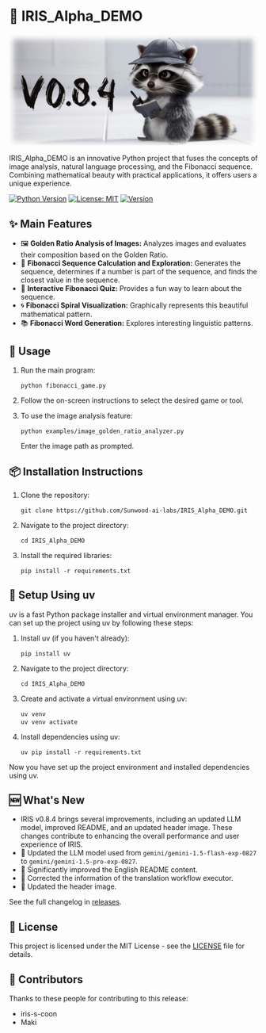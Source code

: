 # 🚀 IRIS_Alpha_DEMO

![Project Logo](https://raw.githubusercontent.com/Sunwood-ai-labs/IRIS_Alpha_DEMO/main/docs/release_notes/header_image/release_header_latest.png)

IRIS_Alpha_DEMO is an innovative Python project that fuses the concepts of image analysis, natural language processing, and the Fibonacci sequence. Combining mathematical beauty with practical applications, it offers users a unique experience.

[![Python Version](https://img.shields.io/badge/python-3.9-blue.svg)](https://www.python.org/downloads/release/python-390/)
[![License: MIT](https://img.shields.io/badge/License-MIT-yellow.svg)](https://opensource.org/licenses/MIT)
[![Version](https://img.shields.io/badge/version-0.8.4-green.svg)](https://github.com/Sunwood-ai-labs/IRIS_Alpha_DEMO/releases)


## ✨ Main Features

- 🖼️ **Golden Ratio Analysis of Images:** Analyzes images and evaluates their composition based on the Golden Ratio.
- 🔢 **Fibonacci Sequence Calculation and Exploration:** Generates the sequence, determines if a number is part of the sequence, and finds the closest value in the sequence.
- 🧠 **Interactive Fibonacci Quiz:**  Provides a fun way to learn about the sequence.
- 🌀 **Fibonacci Spiral Visualization:**  Graphically represents this beautiful mathematical pattern.
- 📚 **Fibonacci Word Generation:** Explores interesting linguistic patterns.


## 🔧 Usage

1. Run the main program:
   ```
   python fibonacci_game.py
   ```

2. Follow the on-screen instructions to select the desired game or tool.

3. To use the image analysis feature:
   ```
   python examples/image_golden_ratio_analyzer.py
   ```
   Enter the image path as prompted.


## 📦 Installation Instructions

1. Clone the repository:
   ```
   git clone https://github.com/Sunwood-ai-labs/IRIS_Alpha_DEMO.git
   ```

2. Navigate to the project directory:
   ```
   cd IRIS_Alpha_DEMO
   ```

3. Install the required libraries:
   ```
   pip install -r requirements.txt 
   ```

## 🚀 Setup Using uv

uv is a fast Python package installer and virtual environment manager. You can set up the project using uv by following these steps:

1. Install uv (if you haven't already):
   ```
   pip install uv
   ```

2. Navigate to the project directory:
   ```
   cd IRIS_Alpha_DEMO
   ```

3. Create and activate a virtual environment using uv:
   ```
   uv venv
   uv venv activate
   ```

4. Install dependencies using uv:
   ```
   uv pip install -r requirements.txt
   ```

Now you have set up the project environment and installed dependencies using uv.


## 🆕 What's New

- IRIS v0.8.4 brings several improvements, including an updated LLM model, improved README, and an updated header image. These changes contribute to enhancing the overall performance and user experience of IRIS.
- 🚀 Updated the LLM model used from `gemini/gemini-1.5-flash-exp-0827` to `gemini/gemini-1.5-pro-exp-0827`.
- 🚀 Significantly improved the English README content.
- 🚀 Corrected the information of the translation workflow executor.
- 🚀 Updated the header image.


See the full changelog in [releases](https://github.com/Sunwood-ai-labs/IRIS_Alpha_DEMO/releases).


## 📄 License

This project is licensed under the MIT License - see the [LICENSE](LICENSE) file for details.


## 🤝 Contributors

Thanks to these people for contributing to this release:

- iris-s-coon 
- Maki
